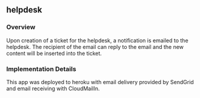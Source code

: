 ## helpdesk

### Overview

Upon creation of a ticket for the helpdesk, a notification is emailed to the helpdesk. The recipient of the email can reply to the email and the new content will be inserted into the ticket.

### Implementation Details

This app was deployed to heroku with email delivery provided by SendGrid and email receiving with CloudMailIn.